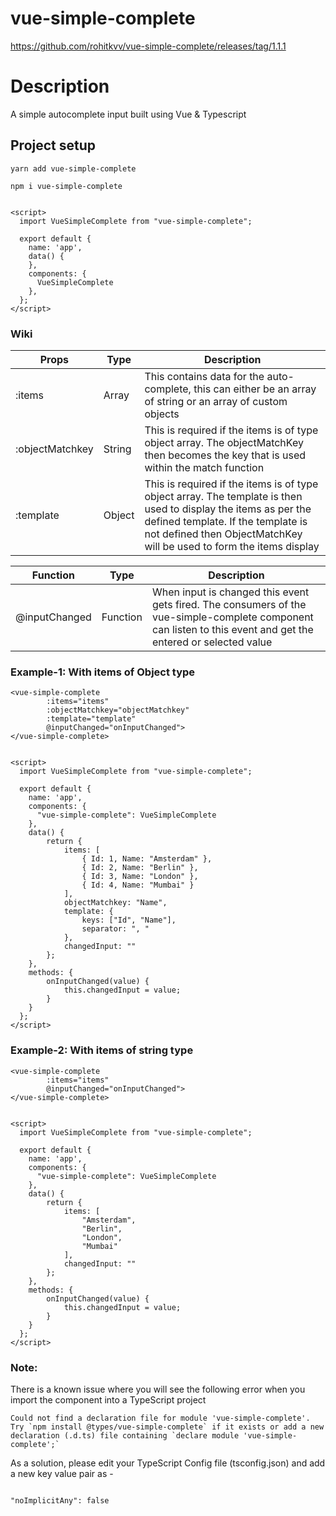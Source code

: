 # vue-simple-complete
https://github.com/rohitkvv/vue-simple-complete/releases/tag/1.1.1

# Description
A simple autocomplete input built using Vue & Typescript

## Project setup
```
yarn add vue-simple-complete

npm i vue-simple-complete

```

```

<script>
  import VueSimpleComplete from "vue-simple-complete";

  export default {
    name: 'app',
    data() {
    },
    components: {
      VueSimpleComplete
    },
  };
</script>

```

### Wiki
| Props | Type | Description |
|-------|------|-------------|
| :items | Array | This contains data for the auto-complete, this can either be an array of string or an array of custom objects|
| :objectMatchkey | String | This is required if the items is of type object array. The objectMatchKey then becomes the key that is used within the match function |
| :template | Object | This is required if the items is of type object array. The template is then used to display the items as per the defined template. If the template is not defined then ObjectMatchKey will be used to form the items display |

| Function | Type | Description |
|----------|------|-------------|
| @inputChanged | Function | When input is changed this event gets fired. The consumers of the vue-simple-complete component can listen to this event and get the entered or selected value |

### Example-1: With items of Object type
```
<vue-simple-complete
        :items="items"
        :objectMatchkey="objectMatchkey"
        :template="template"
        @inputChanged="onInputChanged">
</vue-simple-complete>

```

```

<script>
  import VueSimpleComplete from "vue-simple-complete";

  export default {
    name: 'app',
    components: {
      "vue-simple-complete": VueSimpleComplete
    },
    data() {
        return {
            items: [
                { Id: 1, Name: "Amsterdam" },
                { Id: 2, Name: "Berlin" },
                { Id: 3, Name: "London" },
                { Id: 4, Name: "Mumbai" }
            ],
            objectMatchkey: "Name",
            template: {
                keys: ["Id", "Name"],
                separator: ", "
            },
            changedInput: ""
        };
    },
    methods: {
        onInputChanged(value) {
            this.changedInput = value;
        }
    }
  };
</script>

```

### Example-2: With items of string type
```
<vue-simple-complete
        :items="items"
        @inputChanged="onInputChanged">
</vue-simple-complete>

```

```

<script>
  import VueSimpleComplete from "vue-simple-complete";

  export default {
    name: 'app',
    components: {
      "vue-simple-complete": VueSimpleComplete
    },
    data() {
        return {
            items: [
                "Amsterdam",
                "Berlin",
                "London",
                "Mumbai"
            ],
            changedInput: ""
        };
    },
    methods: {
        onInputChanged(value) {
            this.changedInput = value;
        }
    }
  };
</script>

```

### Note:
There is a known issue where you will see the following error when you import the component into a TypeScript project

```
Could not find a declaration file for module 'vue-simple-complete'.
Try `npm install @types/vue-simple-complete` if it exists or add a new declaration (.d.ts) file containing `declare module 'vue-simple-complete';`

```

As a solution, please edit your TypeScript Config file (tsconfig.json) and add a new key value pair as -

```

"noImplicitAny": false

```
